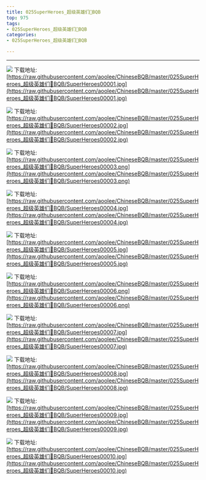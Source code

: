 ```yaml
---
title: 025SuperHeroes_超级英雄们👤BQB
top: 975
tags:
- 025SuperHeroes_超级英雄们👤BQB
categories:
- 025SuperHeroes_超级英雄们👤BQB

---
```


------

<!-- more -->

![](https://raw.githubusercontent.com/aoolee/ChineseBQB/master/025SuperHeroes_超级英雄们👤BQB/SuperHeroes00001.jpg)
下载地址:[https://raw.githubusercontent.com/aoolee/ChineseBQB/master/025SuperHeroes_超级英雄们👤BQB/SuperHeroes00001.jpg](https://raw.githubusercontent.com/aoolee/ChineseBQB/master/025SuperHeroes_超级英雄们👤BQB/SuperHeroes00001.jpg)

![](https://raw.githubusercontent.com/aoolee/ChineseBQB/master/025SuperHeroes_超级英雄们👤BQB/SuperHeroes00002.jpg)
下载地址:[https://raw.githubusercontent.com/aoolee/ChineseBQB/master/025SuperHeroes_超级英雄们👤BQB/SuperHeroes00002.jpg](https://raw.githubusercontent.com/aoolee/ChineseBQB/master/025SuperHeroes_超级英雄们👤BQB/SuperHeroes00002.jpg)

![](https://raw.githubusercontent.com/aoolee/ChineseBQB/master/025SuperHeroes_超级英雄们👤BQB/SuperHeroes00003.png)
下载地址:[https://raw.githubusercontent.com/aoolee/ChineseBQB/master/025SuperHeroes_超级英雄们👤BQB/SuperHeroes00003.png](https://raw.githubusercontent.com/aoolee/ChineseBQB/master/025SuperHeroes_超级英雄们👤BQB/SuperHeroes00003.png)

![](https://raw.githubusercontent.com/aoolee/ChineseBQB/master/025SuperHeroes_超级英雄们👤BQB/SuperHeroes00004.jpg)
下载地址:[https://raw.githubusercontent.com/aoolee/ChineseBQB/master/025SuperHeroes_超级英雄们👤BQB/SuperHeroes00004.jpg](https://raw.githubusercontent.com/aoolee/ChineseBQB/master/025SuperHeroes_超级英雄们👤BQB/SuperHeroes00004.jpg)

![](https://raw.githubusercontent.com/aoolee/ChineseBQB/master/025SuperHeroes_超级英雄们👤BQB/SuperHeroes00005.jpg)
下载地址:[https://raw.githubusercontent.com/aoolee/ChineseBQB/master/025SuperHeroes_超级英雄们👤BQB/SuperHeroes00005.jpg](https://raw.githubusercontent.com/aoolee/ChineseBQB/master/025SuperHeroes_超级英雄们👤BQB/SuperHeroes00005.jpg)

![](https://raw.githubusercontent.com/aoolee/ChineseBQB/master/025SuperHeroes_超级英雄们👤BQB/SuperHeroes00006.png)
下载地址:[https://raw.githubusercontent.com/aoolee/ChineseBQB/master/025SuperHeroes_超级英雄们👤BQB/SuperHeroes00006.png](https://raw.githubusercontent.com/aoolee/ChineseBQB/master/025SuperHeroes_超级英雄们👤BQB/SuperHeroes00006.png)

![](https://raw.githubusercontent.com/aoolee/ChineseBQB/master/025SuperHeroes_超级英雄们👤BQB/SuperHeroes00007.jpg)
下载地址:[https://raw.githubusercontent.com/aoolee/ChineseBQB/master/025SuperHeroes_超级英雄们👤BQB/SuperHeroes00007.jpg](https://raw.githubusercontent.com/aoolee/ChineseBQB/master/025SuperHeroes_超级英雄们👤BQB/SuperHeroes00007.jpg)

![](https://raw.githubusercontent.com/aoolee/ChineseBQB/master/025SuperHeroes_超级英雄们👤BQB/SuperHeroes00008.jpg)
下载地址:[https://raw.githubusercontent.com/aoolee/ChineseBQB/master/025SuperHeroes_超级英雄们👤BQB/SuperHeroes00008.jpg](https://raw.githubusercontent.com/aoolee/ChineseBQB/master/025SuperHeroes_超级英雄们👤BQB/SuperHeroes00008.jpg)

![](https://raw.githubusercontent.com/aoolee/ChineseBQB/master/025SuperHeroes_超级英雄们👤BQB/SuperHeroes00009.jpg)
下载地址:[https://raw.githubusercontent.com/aoolee/ChineseBQB/master/025SuperHeroes_超级英雄们👤BQB/SuperHeroes00009.jpg](https://raw.githubusercontent.com/aoolee/ChineseBQB/master/025SuperHeroes_超级英雄们👤BQB/SuperHeroes00009.jpg)

![](https://raw.githubusercontent.com/aoolee/ChineseBQB/master/025SuperHeroes_超级英雄们👤BQB/SuperHeroes00010.jpg)
下载地址:[https://raw.githubusercontent.com/aoolee/ChineseBQB/master/025SuperHeroes_超级英雄们👤BQB/SuperHeroes00010.jpg](https://raw.githubusercontent.com/aoolee/ChineseBQB/master/025SuperHeroes_超级英雄们👤BQB/SuperHeroes00010.jpg)

